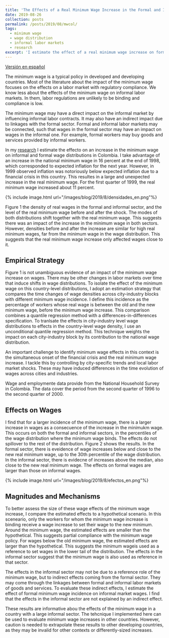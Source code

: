 ```yaml
---
title: 'The Effects of a Real Minimum Wage Increase in the Formal and Informal Sectors'
date: 2019-08-26
collection: posts
permalink: /posts/2019/08/mwcol/
tags:
  - minimum wage
  - wage distribution
  - informal labor markets
  - research
excerpt: 'I estimate the effect of a real minimum wage increase on formal and informal wages, and on employment in Colombia. I find evidence of positive wage responses for wages close to the minimum wage. The results show that wages increase more in the formal than in the informal sector. I do not find that informal wages react to the minimum wage indirectly, through the linkages between the formal and the informal market.'
---
```


[Versión en español](/posts/2019/08/mwcol_es)

The minimum wage is a typical policy in developed and developing countries. Most of the literature about the impact of the minimum wage focuses on the effects on a labor market with regulatory compliance. We know less about the effects of the minimum wage on informal
labor markets. In them, labor regulations are unlikely to be binding and compliance is low.

The minimum wage may have a direct impact on the informal market by influencing informal labor contracts. It may also have an indirect impact due to linkages with the formal sector. Formal and informal labor markets may be connected, such that wages in the formal sector may have an impact on wages in the informal one. For example, formal workers may buy goods and services provided by informal workers.

In my [research](/files/Jorge_Perez_Minimum_wage_informal_Colombia.pdf) I estimate the effecto on an increase in the minimum wage on informal and formal wage distributions in Colombia. I take advantage of an increase in the national minimum wage in 16 percent at the end of 1998, which corresponded to expected inflation for the next year. However, in 1999 observed inflation was notoriously below expected inflation due to a financial crisis in this country. This resultes in a large and unexpected increase in the real minimum wage. For the first quarter of 1999, the real minimum wage increased about 11 percent. 

{% include image.html url="/images/blog/2019/8/densidades_en.png"%}

Figure 1 the density of real wages in the formal and informal sector, and the level of the real minimum wage before and after the shock. The modes of both distributions shift together with the real minimum wage. This suggests there was an impact of the increase in the minimum wage in both sectors. However, densities before and after the increase are similar for high real minimum wages, far from the minimum wage in the wage distribution. This suggests that the real minimum wage increase only affected wages close to it.

## Empirical Strategy

Figure 1 is not unambiguous evidence of an impact of the minimum wage increase on wages. There may be other changes in labor markets over time that induce shifts in wage distributions. To isolate the effect of the minimum wage on this country-level distributions, I adopt an estimation strategy that compares the time changes of wage densities across city-industry blocks with different minimum wage incidence. I define this incidence as the percentage of workers whose real wage is between the old and the new minimum wage, before the minimum wage increase. This comparison combines a quantile regression method with a differences-in-differences specification. To tranlsate the effects in city-industry level wage distributions to effects in the country-level wage density, I use an unconditional quantile regression method. This technique weights the impact on each city-industry block by its contribution to the national wage distribution.

An important challenge to identify minimum wage effects in this context is the simultaneous onset of the financial crisis and the real minimum wage increase. I tackle this by controlling by city-specific trends and local labor market shocks. These may have induced differences in the time evolution of wages across cities and industries.

Wage and employmente data provide from the National Household Survey in Colombia. The data cover the period from the second quarter of 1996 to the second quarter of 2000.

## Effects on Wages

I find that for a larger incidence of the minimum wage, there is a larger increase in wages as a consecuence of the increase in the minimukm wage. This occurs on both the formal and informal sectors, in the percentiles of the wage distribution where the minimum wage binds. The effects do not spillover to the rest of the distribution. Figure 2 shows the results. In the formal sector, there is eveidence of wage increases below and close to the new real minimum wage, up to the 30th percentile of the wage distribution. In the informal sector, there is evidecne of increases above the median, also close to the new real minimum wage. The effects on formal wages are larger than those on informal wages.

{% include image.html url="/images/blog/2019/8/efectos_en.png"%}

## Magnitudes and Mechanisms

To better assess the size of these wage effects of the minimum wage increase, I compare the estimated effects to a hypothetical scenario. In this sceneario, only the workers for whom the minimum wage increase is binding receive a wage increase to set their wage to the new minimum. Around the minimum wage, the estimated effects are smaller than the hypothetical. This suggests partial compliance with the minimum wage policy. For wages below the old minimum wage, the estimated effects are larger than the hypothetical. This suggests the minimum wageis used as a reference to set wages in the lower tail of the distribution. The effects in the informal sector suggest that the minimum wage is also used as reference in that sector.

The effects in the informal sector may not be due to a reference role of the minimum wage, but to indirect effects coming from the formal sector. They may come through the linkages between formal and informal labor markets of goods and services. To evaluate these indirect effects, I estimate the effect of formal minimum wage incidence on informal market wages. I find that the effects in the informal sector are not explained by an indirect effect.

These results are informative abou the effects of the minimum wage in a country with a large informal sector. The tehcnique I implemented here can be used to evaluate minimum wage increases in other countries. However, caution is needed to extrapolate these results to other developing countries, as they may be invalid for other contexts or differently-sized increases.


